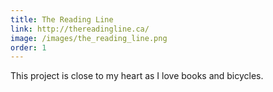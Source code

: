```yaml
---
title: The Reading Line
link: http://thereadingline.ca/
image: /images/the_reading_line.png
order: 1
---
```


This project is close to my heart as I love books and bicycles.
